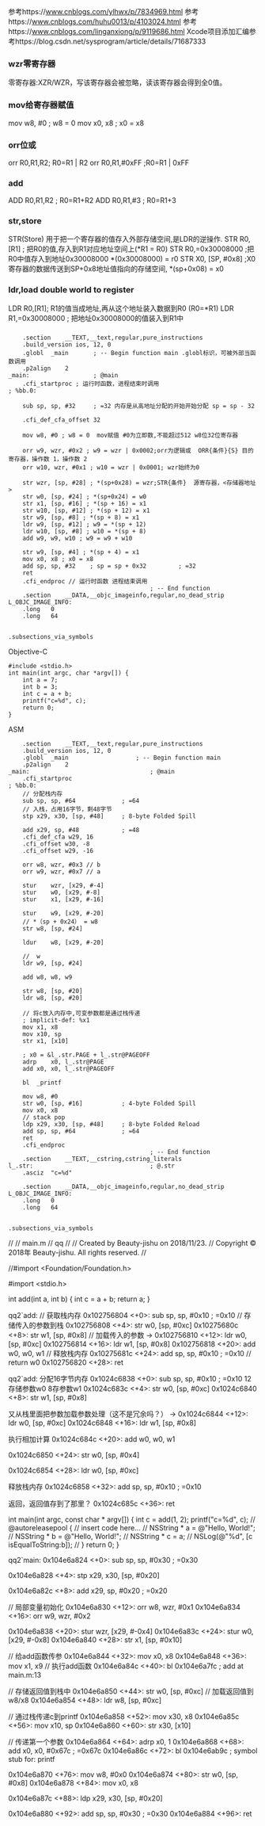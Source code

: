 参考https://www.cnblogs.com/ylhwx/p/7834969.html
参考https://www.cnblogs.com/huhu0013/p/4103024.html
参考https://www.cnblogs.com/linganxiong/p/9119686.html
Xcode项目添加汇编参考https://blog.csdn.net/sysprogram/article/details/71687333

### wzr零寄存器
零寄存器:XZR/WZR，写该寄存器会被忽略，读该寄存器会得到全0值。

### mov给寄存器赋值

mov	w8, #0 ; w8 = 0
mov	x0, x8 ; x0 = x8

### orr位或

orr R0,R1,R2; R0=R1 | R2
orr R0,R1,#0xFF ;R0=R1 | 0xFF

### add

ADD R0,R1,R2 ; R0=R1+R2
ADD R0,R1,#3 ; R0=R1+3

### str,store

STR(Store) 用于把一个寄存器的值存入外部存储空间,是LDR的逆操作.
STR R0,[R1] ; 把R0的值,存入到R1对应地址空间上(*R1 = R0)
STR R0,=0x30008000 ;把R0中值存入到地址0x30008000 *(0x30008000) = r0
STR X0, [SP, #0x8] ;X0寄存器的数据传送到SP+0x8地址值指向的存储空间, *(sp+0x08) = x0

### ldr,load double world to register

LDR R0,[R1]; R1的值当成地址,再从这个地址装入数据到R0 (R0=*R1)
LDR R1,=0x30008000 ; 把地址0x30008000的值装入到R1中

###


```
	.section	__TEXT,__text,regular,pure_instructions
	.build_version ios, 12, 0
	.globl	_main		; -- Begin function main .globl标识，可被外部当函数调用
	.p2align	2
_main:					; @main 
	.cfi_startproc ; 运行时函数，进程结束时调用
; %bb.0:

	sub	sp, sp, #32		; =32 内存是从高地址分配的开始开始分配 sp = sp - 32

	.cfi_def_cfa_offset 32
	
    mov	w8, #0 ; w8 = 0  mov赋值 #0为立即数,不能超过512 w8位32位寄存器
	
    orr	w9, wzr, #0x2 ; w9 = wzr | 0x0002;orr为逻辑或  ORR{条件}{S} 目的寄存器，操作数 1，操作数 2
    orr	w10, wzr, #0x1 ; w10 = wzr | 0x0001; wzr始终为0
	
    str	wzr, [sp, #28] ; *(sp+0x28) = wzr;STR{条件}  源寄存器，<存储器地址>
	str	w0, [sp, #24] ; *(sp+0x24) = w0
	str	x1, [sp, #16] ; *(sp + 16) = x1
	str	w10, [sp, #12] ; *(sp + 12) = x1
	str	w9, [sp, #8] ; *(sp + 8) = x1
	ldr	w9, [sp, #12] ; w9 = *(sp + 12)
	ldr	w10, [sp, #8] ; w10 = *(sp + 8)
	add	w9, w9, w10 ; w9 = w9 + w10

	str	w9, [sp, #4] ; *(sp + 4) = x1
	mov	x0, x8 ; x0 = x8
	add	sp, sp, #32    ; sp = sp + 0x32         ; =32
	ret
	.cfi_endproc // 运行时函数 进程结束调用
                                        ; -- End function
	.section	__DATA,__objc_imageinfo,regular,no_dead_strip
L_OBJC_IMAGE_INFO:
	.long	0
	.long	64


.subsections_via_symbols
```

Objective-C
```
#include <stdio.h>
int main(int argc, char *argv[]) {
	int a = 7;
	int b = 3;
	int c = a + b;
	printf("c=%d", c);
	return 0;
}

```

ASM
```
	.section	__TEXT,__text,regular,pure_instructions
	.build_version ios, 12, 0
	.globl	_main                   ; -- Begin function main
	.p2align	2
_main:                                  ; @main
	.cfi_startproc
; %bb.0:
    // 分配栈内存
	sub	sp, sp, #64             ; =64
    // 入栈，占用16字节，剩48字节 
	stp	x29, x30, [sp, #48]     ; 8-byte Folded Spill
	
    add	x29, sp, #48            ; =48
	.cfi_def_cfa w29, 16
	.cfi_offset w30, -8
	.cfi_offset w29, -16

	orr	w8, wzr, #0x3 // b
	orr	w9, wzr, #0x7 // a

	stur	wzr, [x29, #-4]
	stur	w0, [x29, #-8]
	stur	x1, [x29, #-16]
	
    stur	w9, [x29, #-20]
	// *（sp + 0x24） = w8
    str	w8, [sp, #24]
	
    ldur	w8, [x29, #-20]

    //  w
	ldr	w9, [sp, #24]
	
    add	w8, w8, w9

	str	w8, [sp, #20]
	ldr	w8, [sp, #20]

    // 将c放入内存中,可变参数都是通过栈传递
    ; implicit-def: %x1
	mov	x1, x8
	mov	x10, sp
	str	x1, [x10]

    ; x0 = &l_.str.PAGE + l_.str@PAGEOFF
	adrp	x0, l_.str@PAGE
	add	x0, x0, l_.str@PAGEOFF

	bl	_printf

	mov	w8, #0
	str	w0, [sp, #16]           ; 4-byte Folded Spill
	mov	x0, x8
    // stack pop
	ldp	x29, x30, [sp, #48]     ; 8-byte Folded Reload
	add	sp, sp, #64             ; =64
	ret
	.cfi_endproc
                                        ; -- End function
	.section	__TEXT,__cstring,cstring_literals
l_.str:                                 ; @.str
	.asciz	"c=%d"

	.section	__DATA,__objc_imageinfo,regular,no_dead_strip
L_OBJC_IMAGE_INFO:
	.long	0
	.long	64


.subsections_via_symbols

```



//
//  main.m
//  qq
//
//  Created by Beauty-jishu on 2018/11/23.
//  Copyright © 2018年 Beauty-jishu. All rights reserved.
//

//#import <Foundation/Foundation.h>

#import <stdio.h>

int add(int a, int b) {
    int c = a + b;
    return a;
}

qq2`add:
    // 获取栈内存
    0x102756804 <+0>:  sub    sp, sp, #0x10             ; =0x10 
    // 存储传入的参数到栈
    0x102756808 <+4>:  str    w0, [sp, #0xc]
    0x10275680c <+8>:  str    w1, [sp, #0x8]
    // 加载传入的参数
->  0x102756810 <+12>: ldr    w0, [sp, #0xc]
    0x102756814 <+16>: ldr    w1, [sp, #0x8]
    0x102756818 <+20>: add    w0, w0, w1
    // 释放栈内存
    0x10275681c <+24>: add    sp, sp, #0x10             ; =0x10 
    // return w0
    0x102756820 <+28>: ret    


qq2`add:
 分配16字节内存
0x1024c6838 <+0>:  sub    sp, sp, #0x10             ; =0x10
 12存储参数w0 8存参数w1
0x1024c683c <+4>:  str    w0, [sp, #0xc]
0x1024c6840 <+8>:  str    w1, [sp, #0x8]

 又从栈里面把参数加载参数处理（这不是冗余吗？）
->  0x1024c6844 <+12>: ldr    w0, [sp, #0xc]
0x1024c6848 <+16>: ldr    w1, [sp, #0x8]

 执行相加计算
0x1024c684c <+20>: add    w0, w0, w1


0x1024c6850 <+24>: str    w0, [sp, #0x4]

0x1024c6854 <+28>: ldr    w0, [sp, #0xc]

 释放栈内存
0x1024c6858 <+32>: add    sp, sp, #0x10             ; =0x10

 返回，返回值存到了那里？
0x1024c685c <+36>: ret


int main(int argc, const char * argv[]) {
    int c = add(1, 2);
    printf("c=%d", c);
    //    @autoreleasepool {
    // insert code here...
    //        NSString * a = @"Hello, World!";
    //        NSString * b = @"Hello, World!";
    //        NSString * c = a;
    //        NSLog(@"%d", [c isEqualToString:b]);
    //    }
    return 0;
}

qq2`main:
0x104e6a824 <+0>:  sub    sp, sp, #0x30             ; =0x30

0x104e6a828 <+4>:  stp    x29, x30, [sp, #0x20]

0x104e6a82c <+8>:  add    x29, sp, #0x20            ; =0x20

// 局部变量初始化
0x104e6a830 <+12>: orr    w8, wzr, #0x1
0x104e6a834 <+16>: orr    w9, wzr, #0x2

0x104e6a838 <+20>: stur   wzr, [x29, #-0x4]
0x104e6a83c <+24>: stur   w0, [x29, #-0x8]
0x104e6a840 <+28>: str    x1, [sp, #0x10]

// 给add函数传参
0x104e6a844 <+32>: mov    x0, x8
0x104e6a848 <+36>: mov    x1, x9
// 执行add函数
0x104e6a84c <+40>: bl     0x104e6a7fc               ; add at main.m:13

// 存储返回值到栈中
0x104e6a850 <+44>: str    w0, [sp, #0xc]
// 加载返回值到w8/x8
0x104e6a854 <+48>: ldr    w8, [sp, #0xc]

// 通过栈传递c到printf
0x104e6a858 <+52>: mov    x30, x8
0x104e6a85c <+56>: mov    x10, sp
0x104e6a860 <+60>: str    x30, [x10]

// 传递第一个参数
0x104e6a864 <+64>: adrp   x0, 1
0x104e6a868 <+68>: add    x0, x0, #0x67c            ; =0x67c
0x104e6a86c <+72>: bl     0x104e6ab9c               ; symbol stub for: printf

0x104e6a870 <+76>: mov    w8, #0x0
0x104e6a874 <+80>: str    w0, [sp, #0x8]
0x104e6a878 <+84>: mov    x0, x8

0x104e6a87c <+88>: ldp    x29, x30, [sp, #0x20]

0x104e6a880 <+92>: add    sp, sp, #0x30             ; =0x30
0x104e6a884 <+96>: ret
